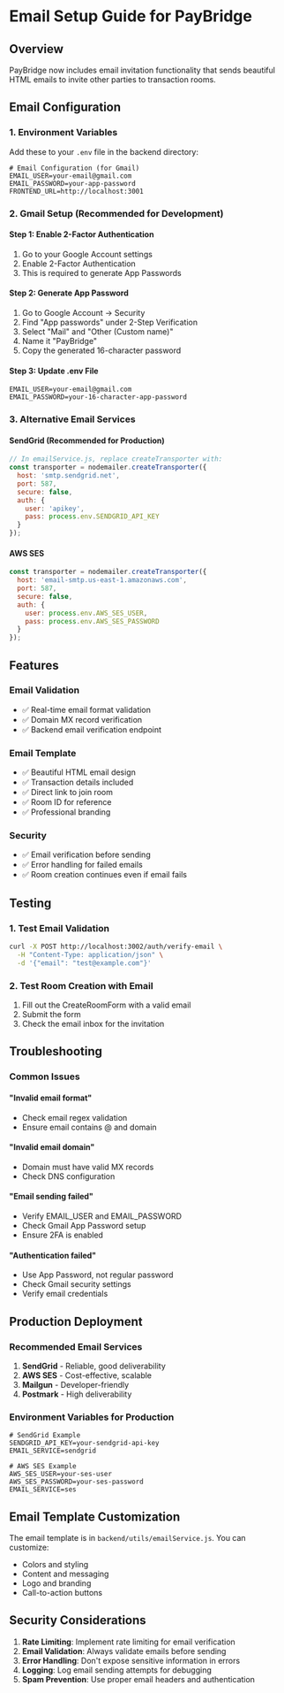 # Email Setup Guide for PayBridge

## Overview
PayBridge now includes email invitation functionality that sends beautiful HTML emails to invite other parties to transaction rooms.

## Email Configuration

### 1. Environment Variables
Add these to your `.env` file in the backend directory:

```env
# Email Configuration (for Gmail)
EMAIL_USER=your-email@gmail.com
EMAIL_PASSWORD=your-app-password
FRONTEND_URL=http://localhost:3001
```

### 2. Gmail Setup (Recommended for Development)

#### Step 1: Enable 2-Factor Authentication
1. Go to your Google Account settings
2. Enable 2-Factor Authentication
3. This is required to generate App Passwords

#### Step 2: Generate App Password
1. Go to Google Account → Security
2. Find "App passwords" under 2-Step Verification
3. Select "Mail" and "Other (Custom name)"
4. Name it "PayBridge"
5. Copy the generated 16-character password

#### Step 3: Update .env File
```env
EMAIL_USER=your-email@gmail.com
EMAIL_PASSWORD=your-16-character-app-password
```

### 3. Alternative Email Services

#### SendGrid (Recommended for Production)
```javascript
// In emailService.js, replace createTransporter with:
const transporter = nodemailer.createTransporter({
  host: 'smtp.sendgrid.net',
  port: 587,
  secure: false,
  auth: {
    user: 'apikey',
    pass: process.env.SENDGRID_API_KEY
  }
});
```

#### AWS SES
```javascript
const transporter = nodemailer.createTransporter({
  host: 'email-smtp.us-east-1.amazonaws.com',
  port: 587,
  secure: false,
  auth: {
    user: process.env.AWS_SES_USER,
    pass: process.env.AWS_SES_PASSWORD
  }
});
```

## Features

### Email Validation
- ✅ Real-time email format validation
- ✅ Domain MX record verification
- ✅ Backend email verification endpoint

### Email Template
- ✅ Beautiful HTML email design
- ✅ Transaction details included
- ✅ Direct link to join room
- ✅ Room ID for reference
- ✅ Professional branding

### Security
- ✅ Email verification before sending
- ✅ Error handling for failed emails
- ✅ Room creation continues even if email fails

## Testing

### 1. Test Email Validation
```bash
curl -X POST http://localhost:3002/auth/verify-email \
  -H "Content-Type: application/json" \
  -d '{"email": "test@example.com"}'
```

### 2. Test Room Creation with Email
1. Fill out the CreateRoomForm with a valid email
2. Submit the form
3. Check the email inbox for the invitation

## Troubleshooting

### Common Issues

#### "Invalid email format"
- Check email regex validation
- Ensure email contains @ and domain

#### "Invalid email domain"
- Domain must have valid MX records
- Check DNS configuration

#### "Email sending failed"
- Verify EMAIL_USER and EMAIL_PASSWORD
- Check Gmail App Password setup
- Ensure 2FA is enabled

#### "Authentication failed"
- Use App Password, not regular password
- Check Gmail security settings
- Verify email credentials

## Production Deployment

### Recommended Email Services
1. **SendGrid** - Reliable, good deliverability
2. **AWS SES** - Cost-effective, scalable
3. **Mailgun** - Developer-friendly
4. **Postmark** - High deliverability

### Environment Variables for Production
```env
# SendGrid Example
SENDGRID_API_KEY=your-sendgrid-api-key
EMAIL_SERVICE=sendgrid

# AWS SES Example
AWS_SES_USER=your-ses-user
AWS_SES_PASSWORD=your-ses-password
EMAIL_SERVICE=ses
```

## Email Template Customization

The email template is in `backend/utils/emailService.js`. You can customize:
- Colors and styling
- Content and messaging
- Logo and branding
- Call-to-action buttons

## Security Considerations

1. **Rate Limiting**: Implement rate limiting for email verification
2. **Email Validation**: Always validate emails before sending
3. **Error Handling**: Don't expose sensitive information in errors
4. **Logging**: Log email sending attempts for debugging
5. **Spam Prevention**: Use proper email headers and authentication 